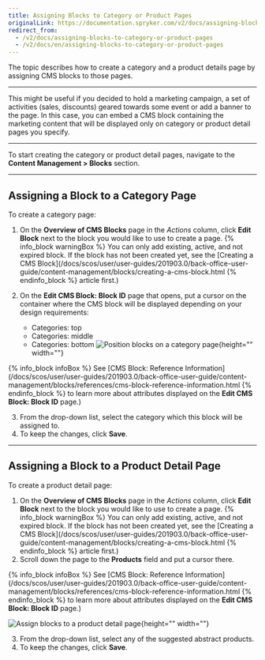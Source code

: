 ```yaml
---
title: Assigning Blocks to Category or Product Pages
originalLink: https://documentation.spryker.com/v2/docs/assigning-blocks-to-category-or-product-pages
redirect_from:
  - /v2/docs/assigning-blocks-to-category-or-product-pages
  - /v2/docs/en/assigning-blocks-to-category-or-product-pages
---
```


The topic describes how to create a category and a product details page by assigning CMS blocks to those pages.
***
This might be useful if you decided to hold a marketing campaign, a set of activities (sales, discounts) geared towards some event or add a banner to the page. In this case, you can embed a CMS block containing the marketing content that will be displayed only on category or product detail pages you specify.
***
To start creating the category or product detail pages, navigate to the **Content Management > Blocks** section.
***
## Assigning a Block to a Category Page
To create a category page:
1. On the **Overview of CMS Blocks** page in the _Actions_ column, click **Edit Block** next to the block you would like to use to create a page.
{% info_block warningBox %}
You can only add existing, active, and not expired block. If the block has not been created yet, see the [Creating a CMS Block](/docs/scos/user/user-guides/201903.0/back-office-user-guide/content-management/blocks/creating-a-cms-block.html
{% endinfo_block %} article first.)
2. On the **Edit CMS Block: Block ID** page that opens, put a cursor on the container where the CMS block will be displayed depending on your design requirements:

    * Categories: top
    * Categories: middle
    * Categories: bottom
![Position blocks on a category page](https://spryker.s3.eu-central-1.amazonaws.com/docs/User+Guides/Back+Office+User+Guides/Content+Management+System/Blocks/Assigning+Blocks+to+Category+or+Product+Pages/categories-position.png){height="" width=""}

{% info_block infoBox %}
See [CMS Block: Reference Information](/docs/scos/user/user-guides/201903.0/back-office-user-guide/content-management/blocks/references/cms-block-reference-information.html
{% endinfo_block %}  to learn more about attributes displayed on the **Edit CMS Block: Block ID** page.)

3. From the drop-down list, select the category which this block will be assigned to.
4. To keep the changes, click **Save**.
***
## Assigning a Block to a Product Detail Page
To create a product detail page:
1. On the **Overview of CMS Blocks** page in the _Actions_ column, click **Edit Block** next to the block you would like to use to create a page.
{% info_block warningBox %}
You can only add existing, active, and not expired block. If the block has not been created yet, see the [Creating a CMS Block](/docs/scos/user/user-guides/201903.0/back-office-user-guide/content-management/blocks/creating-a-cms-block.html
{% endinfo_block %} article first.)
2. Scroll down the page to the **Products** field and put a cursor there. 

{% info_block infoBox %}
See [CMS Block: Reference Information](/docs/scos/user/user-guides/201903.0/back-office-user-guide/content-management/blocks/references/cms-block-reference-information.html
{% endinfo_block %} to learn more about attributes displayed on the **Edit CMS Block: Block ID** page.)

![Assign blocks to a product detail page](https://spryker.s3.eu-central-1.amazonaws.com/docs/User+Guides/Back+Office+User+Guides/Content+Management+System/Blocks/Assigning+Blocks+to+Category+or+Product+Pages/product-page-block.png){height="" width=""}

3. From the drop-down list, select any of the suggested abstract products.  
4. To keep the changes, click **Save**.
